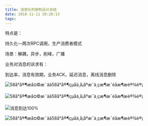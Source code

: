 ```yaml
---
title: 消息队列架构设计总结
date: 2018-11-11 20:28:13
tags:
---
```


特点是：

持久化—两次RPC调用，生产消费者模式

场景：解耦，异步，削峰，广播

业务对消息的诉求有：

到达率，消息有效期，业务ACK，延迟消息，离线消息删除



![58å°å®¶æå¤©æ¨ââ58å°å®¶çµåä¸å¡åºæ¯ä¸çæ¶æ¯éåæ¶æè®¾è®¡](http://pic.huodongjia.com/ganhuodocs/2017-05-16/1494916918.61-6.png)



![58å°å®¶æå¤©æ¨ââ58å°å®¶çµåä¸å¡åºæ¯ä¸çæ¶æ¯éåæ¶æè®¾è®¡](http://pic.huodongjia.com/ganhuodocs/2017-05-16/1494916918.61-7.png)



![消息到达100%](http://pic.huodongjia.com/ganhuodocs/2017-05-16/1494916918.61-8.png)





![58å°å®¶æå¤©æ¨ââ58å°å®¶çµåä¸å¡åºæ¯ä¸çæ¶æ¯éåæ¶æè®¾è®¡](http://pic.huodongjia.com/ganhuodocs/2017-05-16/1494916918.61-10.png)



